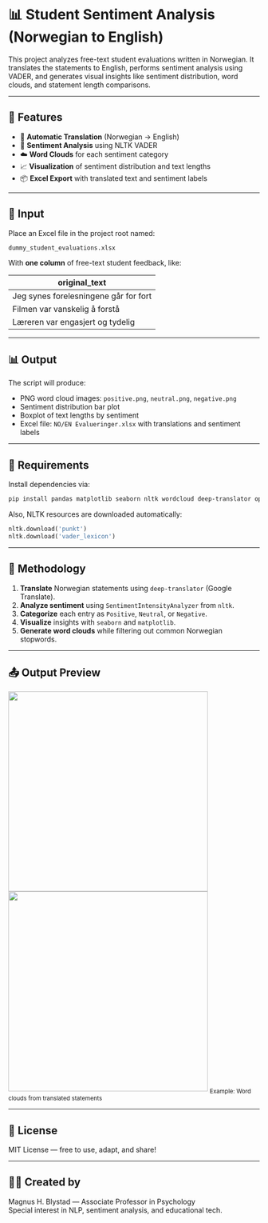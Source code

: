 # 📊 Student Sentiment Analysis (Norwegian to English)

This project analyzes free-text student evaluations written in Norwegian. It translates the statements to English, performs sentiment analysis using VADER, and generates visual insights like sentiment distribution, word clouds, and statement length comparisons.

---

## 🚀 Features

- 🔁 **Automatic Translation** (Norwegian → English)
- 🧠 **Sentiment Analysis** using NLTK VADER
- ☁️ **Word Clouds** for each sentiment category
- 📈 **Visualization** of sentiment distribution and text lengths
- 📦 **Excel Export** with translated text and sentiment labels

---

## 📂 Input

Place an Excel file in the project root named:

```
dummy_student_evaluations.xlsx
```

With **one column** of free-text student feedback, like:

| original_text                         |
|--------------------------------------|
| Jeg synes forelesningene går for fort |
| Filmen var vanskelig å forstå         |
| Læreren var engasjert og tydelig      |

---

## 📊 Output

The script will produce:

- PNG word cloud images: `positive.png`, `neutral.png`, `negative.png`
- Sentiment distribution bar plot
- Boxplot of text lengths by sentiment
- Excel file: `NO/EN Evalueringer.xlsx` with translations and sentiment labels

---

## 🧰 Requirements

Install dependencies via:

```bash
pip install pandas matplotlib seaborn nltk wordcloud deep-translator openpyxl
```

Also, NLTK resources are downloaded automatically:

```python
nltk.download('punkt')
nltk.download('vader_lexicon')
```

---

## 🧠 Methodology

1. **Translate** Norwegian statements using `deep-translator` (Google Translate).
2. **Analyze sentiment** using `SentimentIntensityAnalyzer` from `nltk`.
3. **Categorize** each entry as `Positive`, `Neutral`, or `Negative`.
4. **Visualize** insights with `seaborn` and `matplotlib`.
5. **Generate word clouds** while filtering out common Norwegian stopwords.

---

## 📤 Output Preview

<img src="positive .png" width="400"/>  
<img src="negative .png" width="400"/>  
<sub>Example: Word clouds from translated statements</sub>

---

## 📝 License

MIT License — free to use, adapt, and share!

---

## 👨‍🏫 Created by

Magnus H. Blystad — Associate Professor in Psychology  
Special interest in NLP, sentiment analysis, and educational tech.
